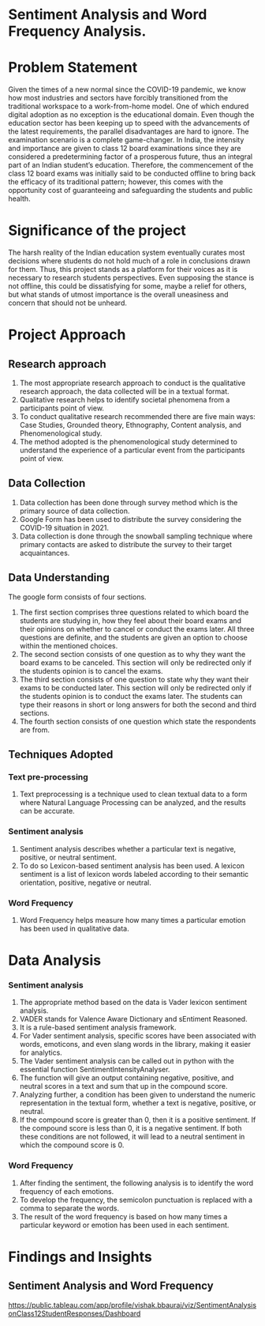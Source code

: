 # Sentiment Analysis and Word Frequency Analysis.

# Problem Statement

Given the times of a new normal since the COVID-19 pandemic, we know how most industries and sectors have forcibly transitioned from the traditional workspace to a work-from-home model. One of which endured digital adoption as no exception is the educational domain.
Even though the education sector has been keeping up to speed with the advancements of the latest requirements, the parallel disadvantages are hard to ignore. The examination scenario is a complete game-changer. In India, the intensity and importance are given to class 12 board examinations since they are considered a predetermining factor of a prosperous future, thus an integral part of an Indian student’s education. Therefore, the commencement of the class 12 board exams was initially said to be conducted offline to bring back the efficacy of its traditional pattern; however, this comes with the opportunity cost of guaranteeing and safeguarding the students and public health.

# Significance of the project

The harsh reality of the Indian education system eventually curates most decisions where students do not hold much of a role in conclusions drawn for them. Thus, this project stands as a platform for their voices as it is necessary to research students perspectives. Even supposing the stance is not offline, this could be dissatisfying for some, maybe a relief for others, but what stands of utmost importance is the overall uneasiness and concern that should not be unheard.

# Project Approach

## Research approach

1) The most appropriate research approach to conduct is the qualitative research approach, the data collected will be in a textual format.
2) Qualitative research helps to identify societal phenomena from a participants point of view.
3) To conduct qualitative research recommended there are five main ways: Case Studies, Grounded theory, Ethnography, Content analysis, and Phenomenological study. 
4) The method adopted is the phenomenological study determined to understand the experience of a particular event from the participants point of view.

## Data Collection

1) Data collection has been done through survey method which is the primary source of data collection. 
2) Google Form has been used to distribute the survey considering the COVID-19 situation in 2021. 
3) Data collection is done through the snowball sampling technique where primary contacts are asked to distribute the survey to their target acquaintances.

## Data Understanding

The google form consists of four sections. 

1) The first section comprises three questions related to which board the students are studying in, how they feel about their board exams and their opinions on whether to cancel or conduct the exams later. All three questions are definite, and the students are given an option to choose within the mentioned choices. 
2) The second section consists of one question as to why they want the board exams to be canceled. This section will only be redirected only if the students opinion is to cancel the exams. 
3) The third section consists of one question to state why they want their exams to be conducted later. This section will only be redirected only if the students opinion is to conduct the exams later. The students can type their reasons in short or long answers for both the second and third sections.
4) The fourth section consists of one question which state the respondents are from.

## Techniques Adopted

### Text pre-processing
1) Text preprocessing is a technique used to clean textual data to a form where Natural Language Processing can be analyzed, and the results can be accurate.

### Sentiment analysis
1) Sentiment analysis describes whether a particular text is negative, positive, or neutral sentiment. 
2) To do so Lexicon-based sentiment analysis has been used. A lexicon sentiment is a list of lexicon words labeled according to their semantic orientation, positive, negative or neutral. 

### Word Frequency
1) Word Frequency helps measure how many times a particular emotion has been used in qualitative data. 

# Data Analysis

### Sentiment analysis 
1) The appropriate method based on the data is Vader lexicon sentiment analysis. 
2) VADER stands for Valence Aware Dictionary and sEntiment Reasoned. 
3) It is a rule-based sentiment analysis framework. 
4) For Vader sentiment analysis, specific scores have been associated with words, emoticons, and even slang words in the library, making it easier for analytics.
5) The Vader sentiment analysis can be called out in python with the essential function SentimentIntensityAnalyser. 
6) The function will give an output containing negative, positive, and neutral scores in a text and sum that up in the compound score.
7) Analyzing further, a condition has been given to understand the numeric representation in the textual form, whether a text is negative, positive, or neutral. 
8) If the compound score is greater than 0, then it is a positive sentiment. If the compound score is less than 0, it is a negative sentiment. If both these conditions are not followed, it will lead to a neutral sentiment in which the compound score is 0.

### Word Frequency
1) After finding the sentiment, the following analysis is to identify the word frequency of each emotions. 
2) To develop the frequency, the semicolon punctuation is replaced with a comma to separate the words. 
3) The result of the word frequency is based on how many times a particular keyword or emotion has been used in each sentiment.

# Findings and Insights

## Sentiment Analysis and Word Frequency
https://public.tableau.com/app/profile/vishak.bbauraj/viz/SentimentAnalysisonClass12StudentResponses/Dashboard

